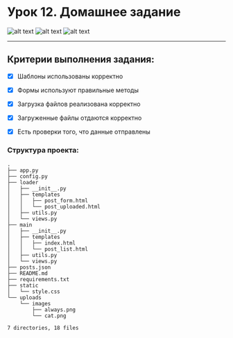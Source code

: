 # Урок 12. Домашнее задание
![alt text](https://img.shields.io/badge/Python-v3.10.6-blue?style=for-the-badge&logo=appveyor "Python")
![alt text](https://img.shields.io/badge/Flask-v2.2.2-green?style=for-the-badge&logo=appveyor "Flask")
![alt text](https://img.shields.io/badge/Jinja2-v3.1.2-yellow?style=for-the-badge&logo=appveyor "Jinja2")
<hr>


## Критерии выполнения  задания:

- [x]  Шаблоны использованы корректно
- [x]  Формы используют правильные методы
- [x]  Загрузка файлов реализована корректно
- [x]  Загруженные файлы отдаются корректно
- [x]  Есть проверки  того, что данные отправлены


### Структура проекта:

```
.
├── app.py
├── config.py
├── loader
│   ├── __init__.py
│   ├── templates
│   │   ├── post_form.html
│   │   └── post_uploaded.html
│   ├── utils.py
│   └── views.py
├── main
│   ├── __init__.py
│   ├── templates
│   │   ├── index.html
│   │   └── post_list.html
│   ├── utils.py
│   └── views.py
├── posts.json
├── README.md
├── requirements.txt
├── static
│   └── style.css
└── uploads
    └── images
        ├── always.png
        └── cat.png

7 directories, 18 files

```
